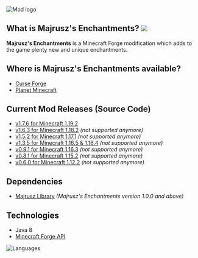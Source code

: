 ![Mod logo](https://github.com/Majrusz/MajruszsEnchantmentsMod/blob/1.19.X/textures/logo.png?raw=true)

## What is Majrusz's Enchantments? [![](http://cf.way2muchnoise.eu/full_wonderful-enchantments_downloads.svg)](https://www.curseforge.com/minecraft/mc-mods/wonderful-enchantments)
**Majrusz's Enchantments** is a Minecraft Forge modification which adds to the game plenty new and unique enchantments.

## Where is Majrusz's Enchantments available?
- [Curse Forge](https://www.curseforge.com/minecraft/mc-mods/wonderful-enchantments)
- [Planet Minecraft](https://www.planetminecraft.com/mod/wonderful-enchantments/)

## Current Mod Releases (Source Code)
- [v1.7.6 for Minecraft 1.19.2](https://github.com/Majrusz/MajruszsEnchantmentsMod/tree/1.19.X)
- [v1.6.3 for Minecraft 1.18.2](https://github.com/Majrusz/MajruszsEnchantmentsMod/tree/1.18.X) *(not supported anymore)*
- [v1.5.2 for Minecraft 1.17.1](https://github.com/Majrusz/MajruszsEnchantmentsMod/tree/1.17.1) *(not supported anymore)*
- [v1.3.5 for Minecraft 1.16.5 & 1.16.4](https://github.com/Majrusz/MajruszsEnchantmentsMod/tree/1.16.4) *(not supported anymore)*
- [v0.9.1 for Minecraft 1.16.3](https://github.com/Majrusz/MajruszsEnchantmentsMod/tree/old-main/WonderfulEnchantments1-16-3) *(not supported anymore)*
- [v0.8.1 for Minecraft 1.15.2](https://github.com/Majrusz/MajruszsEnchantmentsMod/tree/old-main/WonderfulEnchantments1-15-2) *(not supported anymore)*
- [v0.6.0 for Minecraft 1.12.2](https://github.com/Majrusz/MajruszsEnchantmentsMod/tree/old-main/WonderfulEnchantments1-12-2) *(not supported anymore)*

## Dependencies
- [Majrusz Library](https://github.com/Majrusz/MajruszLibrary/tree/1.19.X) *(Majrusz's Enchantments version 1.0.0 and above)*

## Technologies
- Java 8
- [Minecraft Forge API](https://github.com/MinecraftForge/MinecraftForge)

![Languages](https://github.com/Majrusz/MajruszsEnchantmentsMod/blob/1.19.X/textures/languages.png?raw=true)

